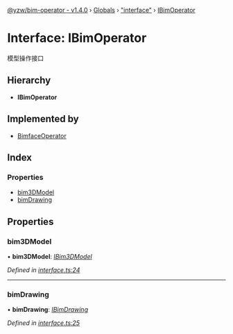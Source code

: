 [@yzw/bim-operator - v1.4.0](../README.md) › [Globals](../globals.md) › ["interface"](../modules/_interface_.md) › [IBimOperator](_interface_.ibimoperator.md)

# Interface: IBimOperator

模型操作接口

## Hierarchy

* **IBimOperator**

## Implemented by

* [BimfaceOperator](../classes/_providers_bimface_operator_.bimfaceoperator.md)

## Index

### Properties

* [bim3DModel](_interface_.ibimoperator.md#bim3dmodel)
* [bimDrawing](_interface_.ibimoperator.md#bimdrawing)

## Properties

###  bim3DModel

• **bim3DModel**: *[IBim3DModel](_interface_.ibim3dmodel.md)*

*Defined in [interface.ts:24](https://github.com/youkaisteve/bim-operator/blob/30e800a/src/interface.ts#L24)*

___

###  bimDrawing

• **bimDrawing**: *[IBimDrawing](_interface_.ibimdrawing.md)*

*Defined in [interface.ts:25](https://github.com/youkaisteve/bim-operator/blob/30e800a/src/interface.ts#L25)*
